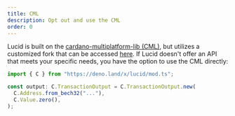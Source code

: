 ```yaml
---
title: CML
description: Opt out and use the CML
order: 0
---
```



Lucid is built on the [cardano-multiplatform-lib (CML)](https://github.com/dcSpark/cardano-multiplatform-lib), but utilizes a customized fork that can be accessed [here](https://github.com/spacebudz/lucid/tree/main/src/core/libs/cardano_multiplatform_lib). If Lucid doesn't offer an API that meets your specific needs, you have the option to use the CML directly:

```ts
import { C } from "https://deno.land/x/lucid/mod.ts";

const output: C.TransactionOutput = C.TransactionOutput.new(
  C.Address.from_bech32("..."),
  C.Value.zero(),
);
```
